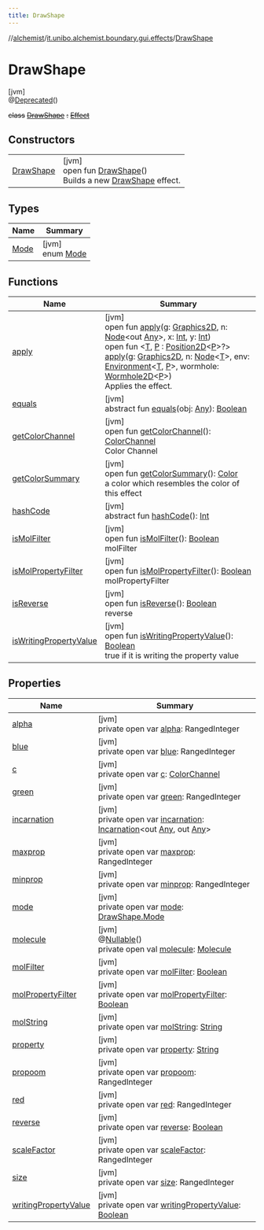 ```yaml
---
title: DrawShape
---
```

//[alchemist](../../../index.html)/[it.unibo.alchemist.boundary.gui.effects](../index.html)/[DrawShape](index.html)



# DrawShape



[jvm]\
@[Deprecated](https://docs.oracle.com/javase/8/docs/api/java/lang/Deprecated.html)()



~~class~~ [~~DrawShape~~](index.html) ~~:~~ [~~Effect~~](../-effect/index.html)



## Constructors


| | |
|---|---|
| [DrawShape](-draw-shape.html) | [jvm]<br>open fun [DrawShape](-draw-shape.html)()<br>Builds a new [DrawShape](index.html) effect. |


## Types


| Name | Summary |
|---|---|
| [Mode](-mode/index.html) | [jvm]<br>enum [Mode](-mode/index.html) |


## Functions


| Name | Summary |
|---|---|
| [apply](apply.html) | [jvm]<br>open fun [apply](apply.html)(g: [Graphics2D](https://docs.oracle.com/javase/8/docs/api/java/awt/Graphics2D.html), n: [Node](../../it.unibo.alchemist.model.interfaces/-node/index.html)<out [Any](https://kotlinlang.org/api/latest/jvm/stdlib/kotlin/-any/index.html)>, x: [Int](https://kotlinlang.org/api/latest/jvm/stdlib/kotlin/-int/index.html), y: [Int](https://kotlinlang.org/api/latest/jvm/stdlib/kotlin/-int/index.html))<br>open fun <[T](../-effect/apply.html), [P](../-effect/apply.html) : [Position2D](../../it.unibo.alchemist.model.interfaces/-position2-d/index.html)<[P](../../it.unibo.alchemist.boundary.wormhole.implementation/-wormhole-swing/index.html)>?> [apply](../-effect/apply.html)(g: [Graphics2D](https://docs.oracle.com/javase/8/docs/api/java/awt/Graphics2D.html), n: [Node](../../it.unibo.alchemist.model.interfaces/-node/index.html)<[T](../-function-drawer/draw-function.html)>, env: [Environment](../../it.unibo.alchemist.model.interfaces/-environment/index.html)<[T](../-function-drawer/draw-function.html), [P](../../it.unibo.alchemist.boundary.wormhole.implementation/-wormhole-swing/index.html)>, wormhole: [Wormhole2D](../../it.unibo.alchemist.boundary.wormhole.interfaces/-wormhole2-d/index.html)<[P](../../it.unibo.alchemist.boundary.wormhole.implementation/-wormhole-swing/index.html)>)<br>Applies the effect. |
| [equals](../-effect/equals.html) | [jvm]<br>abstract fun [equals](../-effect/equals.html)(obj: [Any](https://kotlinlang.org/api/latest/jvm/stdlib/kotlin/-any/index.html)): [Boolean](https://kotlinlang.org/api/latest/jvm/stdlib/kotlin/-boolean/index.html) |
| [getColorChannel](get-color-channel.html) | [jvm]<br>open fun [getColorChannel](get-color-channel.html)(): [ColorChannel](../../it.unibo.alchemist.boundary.gui/-color-channel/index.html)<br>Color Channel |
| [getColorSummary](get-color-summary.html) | [jvm]<br>open fun [getColorSummary](get-color-summary.html)(): [Color](https://docs.oracle.com/javase/8/docs/api/java/awt/Color.html)<br>a color which resembles the color of this effect |
| [hashCode](../-effect/hash-code.html) | [jvm]<br>abstract fun [hashCode](../-effect/hash-code.html)(): [Int](https://kotlinlang.org/api/latest/jvm/stdlib/kotlin/-int/index.html) |
| [isMolFilter](is-mol-filter.html) | [jvm]<br>open fun [isMolFilter](is-mol-filter.html)(): [Boolean](https://kotlinlang.org/api/latest/jvm/stdlib/kotlin/-boolean/index.html)<br>molFilter |
| [isMolPropertyFilter](is-mol-property-filter.html) | [jvm]<br>open fun [isMolPropertyFilter](is-mol-property-filter.html)(): [Boolean](https://kotlinlang.org/api/latest/jvm/stdlib/kotlin/-boolean/index.html)<br>molPropertyFilter |
| [isReverse](is-reverse.html) | [jvm]<br>open fun [isReverse](is-reverse.html)(): [Boolean](https://kotlinlang.org/api/latest/jvm/stdlib/kotlin/-boolean/index.html)<br>reverse |
| [isWritingPropertyValue](is-writing-property-value.html) | [jvm]<br>open fun [isWritingPropertyValue](is-writing-property-value.html)(): [Boolean](https://kotlinlang.org/api/latest/jvm/stdlib/kotlin/-boolean/index.html)<br>true if it is writing the property value |


## Properties


| Name | Summary |
|---|---|
| [alpha](alpha.html) | [jvm]<br>private open var [alpha](alpha.html): RangedInteger |
| [blue](blue.html) | [jvm]<br>private open var [blue](blue.html): RangedInteger |
| [c](c.html) | [jvm]<br>private open var [c](c.html): [ColorChannel](../../it.unibo.alchemist.boundary.gui/-color-channel/index.html) |
| [green](green.html) | [jvm]<br>private open var [green](green.html): RangedInteger |
| [incarnation](incarnation.html) | [jvm]<br>private open var [incarnation](incarnation.html): [Incarnation](../../it.unibo.alchemist.model.interfaces/-incarnation/index.html)<out [Any](https://kotlinlang.org/api/latest/jvm/stdlib/kotlin/-any/index.html), out [Any](https://kotlinlang.org/api/latest/jvm/stdlib/kotlin/-any/index.html)> |
| [maxprop](maxprop.html) | [jvm]<br>private open var [maxprop](maxprop.html): RangedInteger |
| [minprop](minprop.html) | [jvm]<br>private open var [minprop](minprop.html): RangedInteger |
| [mode](mode.html) | [jvm]<br>private open var [mode](mode.html): [DrawShape.Mode](-mode/index.html) |
| [molecule](molecule.html) | [jvm]<br>@[Nullable](https://docs.oracle.com/javase/8/docs/api/javax/annotation/Nullable.html)()<br>private open val [molecule](molecule.html): [Molecule](../../it.unibo.alchemist.model.interfaces/-molecule/index.html) |
| [molFilter](mol-filter.html) | [jvm]<br>private open var [molFilter](mol-filter.html): [Boolean](https://kotlinlang.org/api/latest/jvm/stdlib/kotlin/-boolean/index.html) |
| [molPropertyFilter](mol-property-filter.html) | [jvm]<br>private open var [molPropertyFilter](mol-property-filter.html): [Boolean](https://kotlinlang.org/api/latest/jvm/stdlib/kotlin/-boolean/index.html) |
| [molString](mol-string.html) | [jvm]<br>private open var [molString](mol-string.html): [String](https://docs.oracle.com/javase/8/docs/api/java/lang/String.html) |
| [property](property.html) | [jvm]<br>private open var [property](property.html): [String](https://docs.oracle.com/javase/8/docs/api/java/lang/String.html) |
| [propoom](propoom.html) | [jvm]<br>private open var [propoom](propoom.html): RangedInteger |
| [red](red.html) | [jvm]<br>private open var [red](red.html): RangedInteger |
| [reverse](reverse.html) | [jvm]<br>private open var [reverse](reverse.html): [Boolean](https://kotlinlang.org/api/latest/jvm/stdlib/kotlin/-boolean/index.html) |
| [scaleFactor](scale-factor.html) | [jvm]<br>private open var [scaleFactor](scale-factor.html): RangedInteger |
| [size](size.html) | [jvm]<br>private open var [size](size.html): RangedInteger |
| [writingPropertyValue](writing-property-value.html) | [jvm]<br>private open var [writingPropertyValue](writing-property-value.html): [Boolean](https://kotlinlang.org/api/latest/jvm/stdlib/kotlin/-boolean/index.html) |

